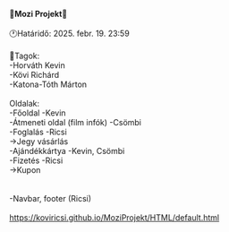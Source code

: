 🍿**Mozi Projekt**🍿\
\
🕐Határidő: 2025. febr. 19. 23:59\
\
🧑Tagok:\
-Horváth Kevin\
-Kövi Richárd\
-Katona-Tóth Márton\
\
Oldalak:\
-Főoldal    -Kevin\
-Átmeneti oldal (film infók)    -Csömbi\
-Foglalás   -Ricsi\
    →Jegy vásárlás\
-Ajándékkártya  -Kevin, Csömbi\
-Fizetés    -Ricsi\
    →Kupon\
\
\
-Navbar, footer (Ricsi)\
\
https://koviricsi.github.io/MoziProjekt/HTML/default.html
